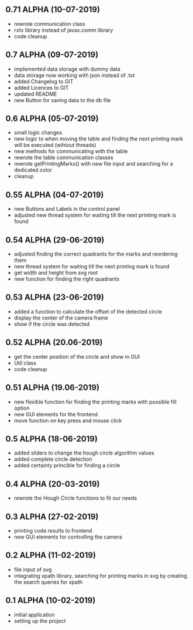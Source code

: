 0.71 ALPHA (10-07-2019)
---------------------
- rewrote communication class
- rxtx library instead of javax.comm library
- code cleanup

0.7 ALPHA (09-07-2019)
---------------------
- implemented data storage with dummy data
- data storage now working with json instead of .txt
- added Changelog to GIT
- added Licences to GIT
- updated README
- new Button for saving data to the db file

0.6 ALPHA (05-07-2019)
----------------------
- small logic changes
- new logic to when moving the table and finding the next printing mark will be executed (wihtout threads)
- new methods for communicating with the table
- rewrote the table communication classes
- rewrote getPrintingMarks() with new file input and searching for a dedicated color
- cleanup

0.55 ALPHA (04-07-2019)
----------------------
- new Buttons and Labels in the control panel
- adjusted new thread system for waiting till the next printing mark is found

0.54 ALPHA (29-06-2019)
----------------------
- adjusted finding the correct quadrants for the marks and reordering them
- new thread system for waiting till the next printing mark is found
- get width and height from svg root
- new function for finding the right quadrants

0.53 ALPHA (23-06-2019)
----------------------
- added a function to calculate the offset of the detected circle
- display the center of the camera frame
- show if the circle was detected

0.52 ALPHA (20.06-2019)
----------------------
- get the center position of the circle and show in GUI
- Util class
- code cleanup

0.51 ALPHA (19.06-2019)
----------------------
- new flexible function for finding the printing marks with possible fill option
- new GUI elements for the frontend
- move function on key press and mouse click

0.5 ALPHA (18-06-2019)
----------------------
- added sliders to change the hough circle algorithm values
- added complete circle detection
- added certainty princible for finding a circle

0.4 ALPHA (20-03-2019)
----------------------
- rewrote the Hough Circle functions to fit our needs

0.3 ALPHA (27-02-2019)
----------------------
- printing code results to frontend
- new GUI elements for controlling the camera

0.2 ALPHA (11-02-2019)
----------------------
- file input of svg
- integrating xpath library, searching for printing marks in svg by creating the search queries for xpath

0.1 ALPHA (10-02-2019)
----------------------
- initial application
- setting up the project

